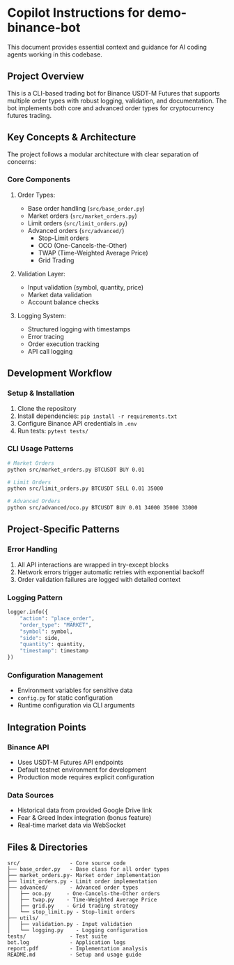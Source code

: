 # Copilot Instructions for demo-binance-bot

This document provides essential context and guidance for AI coding agents working in this codebase.

## Project Overview

This is a CLI-based trading bot for Binance USDT-M Futures that supports multiple order types with robust logging, validation, and documentation. The bot implements both core and advanced order types for cryptocurrency futures trading.

## Key Concepts & Architecture

The project follows a modular architecture with clear separation of concerns:

### Core Components

1. Order Types:
   - Base order handling (`src/base_order.py`)
   - Market orders (`src/market_orders.py`)
   - Limit orders (`src/limit_orders.py`)
   - Advanced orders (`src/advanced/`)
     - Stop-Limit orders
     - OCO (One-Cancels-the-Other)
     - TWAP (Time-Weighted Average Price)
     - Grid Trading

2. Validation Layer:
   - Input validation (symbol, quantity, price)
   - Market data validation
   - Account balance checks

3. Logging System:
   - Structured logging with timestamps
   - Error tracing
   - Order execution tracking
   - API call logging

## Development Workflow

### Setup & Installation
1. Clone the repository
2. Install dependencies: `pip install -r requirements.txt`
3. Configure Binance API credentials in `.env`
4. Run tests: `pytest tests/`

### CLI Usage Patterns
```bash
# Market Orders
python src/market_orders.py BTCUSDT BUY 0.01

# Limit Orders
python src/limit_orders.py BTCUSDT SELL 0.01 35000

# Advanced Orders
python src/advanced/oco.py BTCUSDT BUY 0.01 34000 35000 33000
```

## Project-Specific Patterns

### Error Handling
1. All API interactions are wrapped in try-except blocks
2. Network errors trigger automatic retries with exponential backoff
3. Order validation failures are logged with detailed context

### Logging Pattern
```python
logger.info({
    "action": "place_order",
    "order_type": "MARKET",
    "symbol": symbol,
    "side": side,
    "quantity": quantity,
    "timestamp": timestamp
})
```

### Configuration Management
- Environment variables for sensitive data
- `config.py` for static configuration
- Runtime configuration via CLI arguments

## Integration Points

### Binance API
- Uses USDT-M Futures API endpoints
- Default testnet environment for development
- Production mode requires explicit configuration

### Data Sources
- Historical data from provided Google Drive link
- Fear & Greed Index integration (bonus feature)
- Real-time market data via WebSocket

## Files & Directories

```
src/                - Core source code
├── base_order.py   - Base class for all order types
├── market_orders.py- Market order implementation
├── limit_orders.py - Limit order implementation
├── advanced/       - Advanced order types
│   ├── oco.py     - One-Cancels-the-Other orders
│   ├── twap.py    - Time-Weighted Average Price
│   ├── grid.py    - Grid trading strategy
│   └── stop_limit.py - Stop-limit orders
├── utils/
│   ├── validation.py - Input validation
│   └── logging.py    - Logging configuration
tests/              - Test suite
bot.log             - Application logs
report.pdf          - Implementation analysis
README.md           - Setup and usage guide
```